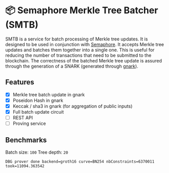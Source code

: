 # 📦 Semaphore Merkle Tree Batcher (SMTB)

SMTB is a service for batch processing of Merkle tree updates. It is designed to be used in conjunction with [Semaphore](https://github.com/semaphore-protocol/semaphore). It accepts Merkle tree updates and batches them together into a single one. This is useful for reducing the number of transactions that need to be submitted to the blockchain. The correctness of the batched Merkle tree update is assured through the generation of a SNARK (generated through [gnark](https://github.com/ConsenSys/gnark)).

## Features

- [x] Merkle tree batch update in gnark
- [x] Poseidon Hash in gnark
- [x] Keccak / sha3 in gnark (for aggregation of public inputs)
- [x] Full batch update circuit
- [ ] REST API
- [ ] Proving service

## Benchmarks

Batch size: `100`
Tree depth: `20`
```
DBG prover done backend=groth16 curve=BN254 nbConstraints=6370011 took=11094.363542
```